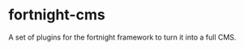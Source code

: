 fortnight-cms
=============

A set of plugins for the fortnight framework to turn it into a full CMS.